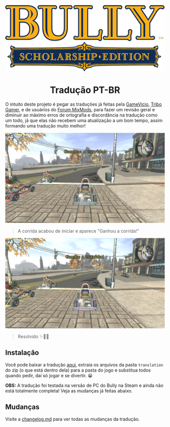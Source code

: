 <div align="center">
  <img src="./bully-se.png" width="600px">
  <h1>Tradução PT-BR</h1>
</div>

O intuito deste projeto é pegar as traduções já feitas pela [GameVicio](https://www.gamevicio.com/traducao/traducao-de-bully-scholarship-edition-para-portugues-brasil/), [Tribo Gamer](https://tribogamer.com/traducoes/328_traducao-do-bully-scholarship-edition-para-portugues-do-brasil.html), e de usuários do [Forum MixMods](https://forum.mixmods.com.br/f109-outros/t2388-traducao-nova-para-bully-scholarship-edition), para fazer um revisão geral e diminuir ao máximo erros de ortografia e discordância na tradução como um todo, já que elas não recebem uma atualização a um bom tempo, assim formando uma tradução muito melhor!

![ganhou-corrida-original.jpg](screenshots/ganhou-corrida-original.jpg)

> A corrida acabou de iniciar e aparece "Ganhou a corrida!"

![ganhou-a-corrida-fixed.png](screenshots/ganhou-a-corrida-fixed.png)

> Resolvido ✨️🌟️💫️

## Instalação

Você pode baixar a tradução [aqui](https://github.com/cappp/bully-pt-br/archive/refs/heads/main.zip), extraia os arquivos da pasta `translation` do zip (o que está dentro dela) para a pasta do jogo e substitua todos quando pedir, daí só jogar e se divertir. 😀️

**OBS:** A tradução foi testada na versão de PC do Bully na Steam e ainda não está totalmente completa! Veja as mudanças já feitas abaixo.

## Mudanças
Visite a [changelog.md](changelog.md) para ver todas as mudanças da tradução.
